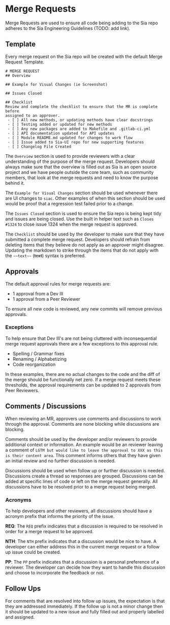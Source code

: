 # Merge Requests
Merge Requests are used to ensure all code being adding to the Sia repo adheres
to the Sia Engineering Guidelines (TODO: add link).

## Template
Every merge request on the Sia repo will be created with the default Merge
Request Template.
```
# MERGE REQUEST
## Overview

## Example for Visual Changes (ie Screenshot)

## Issues Closed

## Checklist
Review and complete the checklist to ensure that the MR is complete before
assigned to an approver.
 - [ ] All new methods, or updating methods have clear docstrings
 - [ ] Testing added or updated for new methods
 - [ ] Any new packages are added to Makefile and .gitlab-ci.yml
 - [ ] API documentation updated for API updates
 - [ ] Module README.md updated for changes to work flow
 - [ ] Issue added to Sia-UI repo for new supporting features
 - [ ] Changelog File Created
```
The `Overview` section is used to provide reviewers with a clear understanding
of the purpose of the merge request. Developers should always make sure that the
overview is filled out as Sia is an open source project and we have people
outside the core team, such as community members, that look at the merge
requests and need to know the purpose behind it.

The `Example for Visual Changes` section should be used whenever there are UI
changes to `siac`. Other examples of when this section should be used would be
proof that a regression test failed prior to a change.

The `Issues Closed` section is used to ensure the Sia repo is being kept tidy
and issues are being closed. Use the built in helper text such as `Closes #1324`
to close issue 1324 when the merge request is approved.

The `Checklist` should be used by the developer to make sure that they have
submitted a complete merge request. Developers should refrain from deleting
items that they believe do not apply as an approver might disagree. Updating the
markdown to strike through the items that do not apply with the `~~text~~`
(~~text~~) syntax is preferred. 

## Approvals
The default approval rules for merge requests are:
 - 1 approval from a Dev III
 - 1 approval from a Peer Reviewer

To ensure all new code is reviewed, any new commits will remove previous
approvals.

### Exceptions
To help ensure that Dev III's are not being cluttered with inconsequential merge
request approvals there are a few exceptions to this approval rule.
 - Spelling / Grammar fixes
 - Renaming / Alphabetizing
 - Code reorganization

In these examples, there are no actual changes to the code and the diff of the
merge should be functionally net zero. If a merge request meets these
thresholds, the approval requirements can be updated to 2 approvals from Peer
Reviewers. 

## Comments / Discussions
When reviewing an MR, approvers use comments and discussions to work through the
approval. Comments are none blocking while discussions are blocking. 

Comments should be used by the developer and/or reviewers to provide additional
context or information. An example would be an reviewer leaving a comment of
`LGTM but would like to leave the approval to XXX as this is their content
area`. This comment informs others that they have given an initial review and no
further discussion is needed.

Discussions should be used when follow up or further discussion is needed.
Discussions create a thread so responses are grouped. Discussions can be added
at specific lines of code or left on the merge request generally. All
discussions have to be resolved prior to a merge request being merged.

### Acronyms
To help developers and other reviewers, all discussions should have a acronym
prefix that informs the priority of the issue.

**REQ**: The `REQ` prefix indicates that a discussion is required to be resolved
in order for a merge request to be approved.

**NTH**: The `NTH` prefix indicates that a discussion would be nice to have. A
developer can either address this in the current merge request or a follow up
issue could be created.

**PP**: The `PP` prefix indicates that a discussion is a personal preference of
a reviewer. The developer can decide how they want to handle this discussion and
choose to incorporate the feedback or not.

## Follow Ups
For comments that are resolved into follow up issues, the expectation is that
they are addressed immediately.  If the follow up is not a minor change then it
should be updated to a new issue and fully filled out and properly labelled and
assigned.
